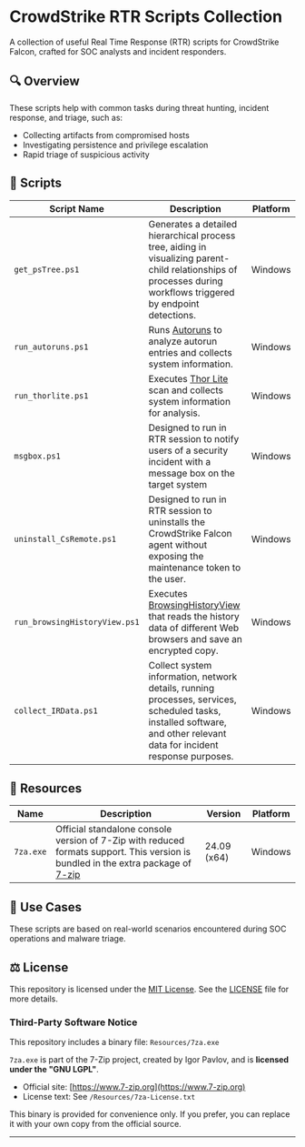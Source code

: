 # CrowdStrike RTR Scripts Collection

A collection of useful Real Time Response (RTR) scripts for CrowdStrike Falcon, crafted for SOC analysts and incident responders.

## 🔍 Overview

These scripts help with common tasks during threat hunting, incident response, and triage, such as:

- Collecting artifacts from compromised hosts
- Investigating persistence and privilege escalation
- Rapid triage of suspicious activity

## 📁 Scripts

| Script Name         | Description                                                                 | Platform       |
|---------------------|-----------------------------------------------------------------------------|----------------|
| `get_psTree.ps1`    | Generates a detailed hierarchical process tree, aiding in visualizing parent-child relationships of processes during workflows triggered by endpoint detections. | Windows        |
| `run_autoruns.ps1`  | Runs [Autoruns](https://learn.microsoft.com/en-us/sysinternals/downloads/autoruns) to analyze autorun entries and collects system information.  | Windows        |
| `run_thorlite.ps1`  | Executes [Thor Lite](https://www.nextron-systems.com/thor-lite/) scan and collects system information for analysis.       | Windows        |
| `msgbox.ps1`        | Designed to run in RTR session to notify users of a security incident with a message box on the target system   | Windows        |
| `uninstall_CsRemote.ps1`  | Designed to run in RTR session to uninstalls the CrowdStrike Falcon agent without exposing the maintenance token to the user.   | Windows        |
| `run_browsingHistoryView.ps1`  | Executes [BrowsingHistoryView](https://www.nirsoft.net/utils/browsing_history_view.html) that reads the history data of different Web browsers and save an encrypted copy.   | Windows        |
| `collect_IRData.ps1`  | Collect system information, network details, running processes, services, scheduled tasks, installed software, and other relevant data for incident response purposes.   | Windows        |

## 🧰 Resources

| Name         | Description                                                                 | Version        | Platform       |
|-------------------|-----------------------------------------------------------------------------|----------------|----------------|
| `7za.exe`         | Official standalone console version of 7-Zip with reduced formats support. This version is bundled in the extra package of [7-zip](https://github.com/ip7z/7zip/releases/)       | 24.09 (x64)         | Windows        |

## 🧠 Use Cases

These scripts are based on real-world scenarios encountered during SOC operations and malware triage.

## ⚖️ License

This repository is licensed under the [MIT License](https://opensource.org/licenses/MIT). See the [LICENSE](LICENSE) file for more details.

### Third-Party Software Notice

This repository includes a binary file: `Resources/7za.exe`

`7za.exe` is part of the 7-Zip project, created by Igor Pavlov, and is **licensed under the "GNU LGPL"**.

- Official site: [https://www.7-zip.org](https://www.7-zip.org)
- License text: See `/Resources/7za-License.txt`

This binary is provided for convenience only. If you prefer, you can replace it with your own copy from the official source.

---


